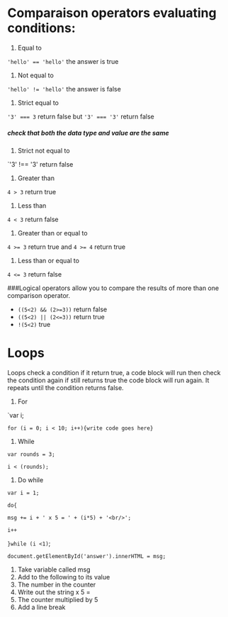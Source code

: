 # Comparaison operators evaluating conditions:

1. Equal to 

`'hello' == 'hello'` the answer is true

1. Not equal to

`'hello' != 'hello'` the answer is false

1. Strict equal to

`'3' === 3` return false but `'3' === '3'` return false
##### check that both the data type and value are the same

1. Strict not equal to

`'3' !== '3' return false

1. Greater than

`4 > 3` return true

1. Less than 

`4 < 3` return false

1. Greater than or equal to 

`4 >= 3` return true and `4 >= 4` return true

1. Less than or equal to

`4 <= 3` return false

###Logical operators allow you to compare the results of more than one comparison operator.

- `((5<2) && (2>=3))` return false
- `((5<2) || (2<=3))` return true
- `!(5<2)` true

# Loops

Loops check a condition if it return true, a code block will run
then check the condition again if still returns true the code block will
run again. It repeats until the condition returns false.

1. For 

`var i;

`for (i = 0; i < 10; i++){write code goes here}`

1. While

`var rounds = 3;`

`i < (rounds);`

1. Do while

`var i = 1;`

`do{`

`msg += i + ' x 5 = ' + (i*5) + '<br/>';`

`i++`

`}while (i <1)`;

`document.getElementById('answer').innerHTML = msg;`

1. Take variable called msg 
1. Add to the following to its value
1. The number in the counter 
1. Write out the string x 5 =
1. The counter multiplied by 5
1. Add a line break
